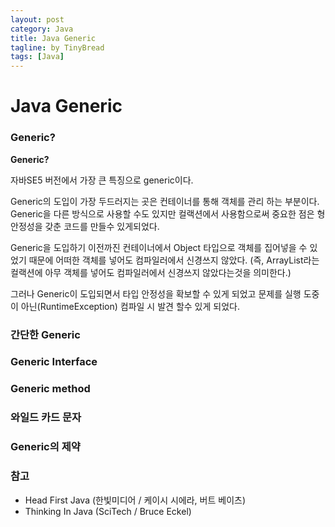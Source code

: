 ```yaml
---
layout: post
category: Java
title: Java Generic
tagline: by TinyBread
tags: [Java]
---
```



<!--more-->



  
# Java Generic


### Generic?




**Generic?**

자바SE5 버전에서 가장 큰 특징으로 generic이다.<br>

Generic의 도입이 가장 두드러지는 곳은 컨테이너를 통해 객체를 관리 하는 부분이다. Generic을 다른 방식으로 사용할 수도 있지만 컬랙션에서 사용함으로써 중요한 점은 형 안정성을 갖춘 코드를 만들수 있게되었다. 

Generic을 도입하기 이전까진 컨테이너에서 Object 타입으로 객체를 집어넣을 수 있었기 때문에 어떠한 객체를 넣어도 컴파일러에서 신경쓰지 않았다. (즉, ArrayList라는 컬랙션에 아무 객체를 넣어도 컴파일러에서 신경쓰지 않았다는것을 의미한다.)

그러나 Generic이 도입되면서 타입 안정성을 확보할 수 있게 되었고 문제를 실행 도중이 아닌(RuntimeException) 컴파일 시 발견 할수 있게 되었다.


### 간단한 Generic  

### Generic Interface  

### Generic method  

### 와일드 카드 문자  

### Generic의 제약  



### 참고
* Head First Java (한빛미디어 / 케이시 시에라, 버트 베이츠)
* Thinking In Java (SciTech / Bruce Eckel)

